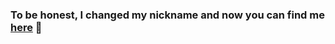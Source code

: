 ### To be honest, I changed my nickname and now you can find me [here](http://github.com/roniakia) 🎀
